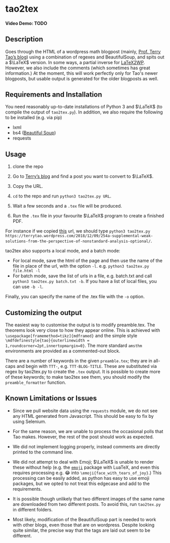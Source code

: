 # tao2tex

#### Video Demo: TODO

## Description

Goes through the HTML of a wordpress math blogpost (mainly, [Prof. Terry Tao’s blog](terrytao.wordpress.com)) using a combination of regexes and BeautifulSoup, and spits out a $\LaTeX$ version. In some ways, a partial inverse for [LaTeX2WP](https://lucatrevisan.wordpress.com/latex-to-wordpress/using-latex2wp/). However, we also include the comments (which sometimes has great information.) At the moment, this will work perfectly only for Tao's newer blogposts, but usable output is generated for the older blogposts as well.

## Requirements and Installation

You need reasonably up-to-date installations of Python 3 and $\LaTeX$ (to compile the output of `tao2tex.py`). In addition, we also require the following to be installed (e.g. via pip)

- lxml
- bs4 ([Beautiful Soup](https://www.crummy.com/software/BeautifulSoup/bs4/doc/))
- requests

## Usage

 1. clone the repo
 2. Go to [Terry’s blog](terrytao.wordpress.com) and find a post you want to convert to $\LaTeX$.

 2. Copy the URL.
 3. `cd` to the repo and run `python3 tao2tex.py URL`.
 4. Wait a few seconds and a `.tex` file will be produced.
 5. Run the `.tex` file in your favourite $\LaTeX$ program to create a finished PDF.

For instance if we copied [this](https://terrytao.wordpress.com/2018/12/09/254a-supplemental-weak-solutions-from-the-perspective-of-nonstandard-analysis-optional/) url, we should type `python3 tao2tex.py https://terrytao.wordpress.com/2018/12/09/254a-supplemental-weak-solutions-from-the-perspective-of-nonstandard-analysis-optional/`.

tao2tex also supports a local mode, and a batch mode:

- For local mode, save the html of the page and then use the name of the file in place of the url, with the option `-l`. e.g. `python3 tao2tex.py file.html -l`
- For batch mode, save the list of urls in a file, e.g. batch.txt and call `python3 tao2tex.py batch.txt -b`. If you have a list of local files, you can use `-b -l`.

Finally, you can specify the name of the .tex file with the `-o` option.

## Customizing the output

The easiest way to customise the output is to modify preamble.tex. The theorems look very close to how they appear online. This is achieved with `\usepackage[framemethod=tikz]{mdframed}` and the simple style `\mdfdefinestyle{tao}{outerlinewidth = 1,roundcorner=2pt,innertopmargin=0}`. The more standard `amsthm` environments are provided as a commented-out block.

There are a number of keywords in the given `preamble.tex`; they are in all-caps and begin with `TTT-`, e.g. `TTT-BLOG-TITLE`. These are substituted via regex by tao2tex.py to create the `.tex` output. It is possible to create more of these keywords; to make tao2tex see them, you should modify the `preamble_formatter` function.

## Known Limitations or Issues

- Since we pull website data using the `requests` module, we do not see any HTML generated from Javascript.  This should be easy to fix by using Selenium.

- For the same reason, we are unable to process the occasional polls that Tao makes. However, the rest of the post should work as expected.

- We did not implement logging properly, instead comments are directly printed to the command line.

- We did not attempt to deal with Emoji; $`\LaTeX`$ is unable to render these without help (e.g. the [`emoji`](https://www.ctan.org/pkg/emoji) package with LuaTeX, and even this requires processing e.g. 😂 into `\emoji{face_with_tears_of_joy}`.) This processing can be easily added, as python has easy to use emoji packages, but we opted to not treat this edgecase and add to the requirements.

- It is possible though unlikely that two different images of the same name are downloaded from two different posts. To avoid this, run `tao2tex.py` in different folders.

- Most likely, modification of the BeautifulSoup part is needed to work with other blogs, even those that are on wordpress. Despite looking quite similar, the precise way that the tags are laid out seem to be different.
